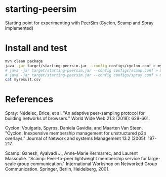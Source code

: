 # starting-peersim
Starting point for experimenting with [PeerSim](http://peersim.sourceforge.net/) (Cyclon, Scamp and Spray implemented)

# Install and test

```bash
mvn clean package
java -jar target/starting-peersim.jar --config configs/cyclon.conf > myresult.csv
# java -jar target/starting-peersim.jar --config configs/scamp.conf > myresult.csv
# java -jar target/starting-peersim.jar --config configs/spray.conf > myresult.csv
cat myresult.csv
```

# References

Spray: Nédelec, Brice, et al.
"An adaptive peer-sampling protocol for building networks of browsers."
 World Wide Web 21.3 (2018): 629-661.

Cyclon: Voulgaris, Spyros, Daniela Gavidia, and Maarten Van Steen.
"Cyclon: Inexpensive membership management for unstructured p2p overlays."
Journal of Network and systems Management 13.2 (2005): 197-217.

Scamp: Ganesh, Ayalvadi J., Anne-Marie Kermarrec, and Laurent Massoulié.
"Scamp: Peer-to-peer lightweight membership service for large-scale group communication."
International Workshop on Networked Group Communication. Springer, Berlin, Heidelberg, 2001.
